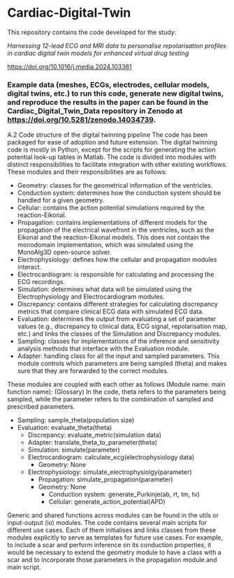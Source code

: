 # Cardiac-Digital-Twin
This repository contains the code developed for the study:

_Harnessing 12-lead ECG and MRI data to personalise repolarisation profiles in cardiac digital twin models for enhanced virtual drug testing_

https://doi.org/10.1016/j.media.2024.103361

### Example data (meshes, ECGs, electrodes, cellular models, digital twins, etc.) to run this code, generate new digital twins, and reproduce the results in the paper can be found in the Cardiac_Digital_Twin_Data repository in Zenodo at https://doi.org/10.5281/zenodo.14034739.


A.2	Code structure of the digital twinning pipeline
The code has been packaged for ease of adoption and future extension. The digital twinning code is mostly in Python, except for the scripts for generating the action potential look-up tables in Matlab.
The code is divided into modules with distinct responsibilities to facilitate integration with other existing workflows. These modules and their responsibilities are as follows:
-	Geometry: classes for the geometrical information of the ventricles.
-	Conduction system: determines how the conduction system should be handled for a given geometry.
-	Cellular: contains the action potential simulations required by the reaction-Eikonal.
-	Propagation: contains implementations of different models for the propagation of the electrical wavefront in the ventricles, such as the Eikonal and the reaction-Eikonal models. This does not contain the monodomain implementation, which was simulated using the MonoAlg3D open-source solver. 
-	Electrophysiology: defines how the cellular and propagation modules interact.
-	Electrocardiogram: is responsible for calculating and processing the ECG recordings.
-	Simulation: determines what data will be simulated using the Electrophysiology and Electrocardiogram modules.
-	Discrepancy: contains different strategies for calculating discrepancy metrics that compare clinical ECG data with simulated ECG data.
-	Evaluation: determines the output from evaluating a set of parameter values (e.g., discrepancy to clinical data, ECG signal, repolarisation map, etc.) and links the classes of the Simulation and Discrepancy modules.
-	Sampling: classes for implementations of the inference and sensitivity analysis methods that interface with the Evaluation module.
-	Adapter: handling class for all the input and sampled parameters. This module controls which parameters are being sampled (theta) and makes sure that they are forwarded to the correct modules. 

These modules are coupled with each other as follows (Module name: main function name):
(Glossary) In the code, theta refers to the parameters being sampled, while the parameter refers to the combination of sampled and prescribed parameters.
-	Sampling: sample_theta(population size)
  -	Evaluation: evaluate_theta(theta)
    -	Discrepancy: evaluate_metric(simulation data)
    -	Adapter: translate_theta_to_parameter(theta) 
    -	Simulation: simulate(parameter)
      -	Electrocardiogram: calculate_ecg(electrophysiology data)
        -	Geometry: None
      -	Electrophysiology: simulate_electrophysiolgy(parameter)
        -	Propagation: simulate_propagation(parameter)
          -	Geometry: None
            -	Conduction system: generate_Purkinje(ab, rt, tm, tv)
            -	Cellular: generate_action_potential(APD)

Generic and shared functions across modules can be found in the utils or input-output (io) modules. 
The code contains several main scripts for different use cases. 
Each of them initialises and links classes from these modules explicitly to serve as templates for future use cases. 
For example, to include a scar and perform inference on its conduction properties, it would be necessary to extend the geometry module to have a class with a scar and to incorporate those parameters in the propagation module and main script.
